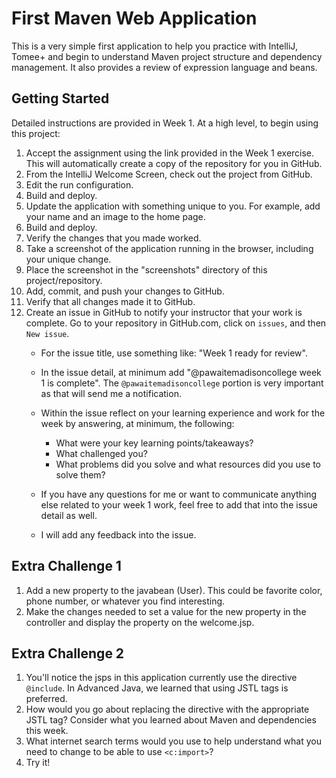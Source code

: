 # First Maven Web Application

This is a very simple first application to help you practice with IntelliJ, Tomee+ and begin to understand Maven project structure and dependency management. It also provides a review of expression language and beans.

## Getting Started

Detailed instructions are provided in Week 1. At a high level, to begin using this project:

1. Accept the assignment using the link provided in the Week 1 exercise. This will automatically create a copy of the repository for you in GitHub. 
1. From the IntelliJ Welcome Screen, check out the project from GitHub.
1. Edit the run configuration.
1. Build and deploy.
1. Update the application with something unique to you. For example, add your name and an image to the home page.
1. Build and deploy.
1. Verify the changes that you made worked.
1. Take a screenshot of the application running in the browser, including your unique change. 
1. Place the screenshot in the "screenshots" directory of this project/repository.
1. Add, commit, and push your changes to GitHub. 
1. Verify that all changes made it to GitHub.
1. Create an issue in GitHub to notify your instructor that your work is complete. 
Go to your repository in GitHub.com, click on ```issues```, and then ```New issue```. 
	- For the issue title, use something like: "Week 1 ready for review". 
	- In the issue detail, at minimum add "@pawaitemadisoncollege week 1 is complete".  The ```@pawaitemadisoncollege``` portion is very important as that will send me a notification. 
	- Within the issue reflect on your learning experience and work for the week by answering, at minimum, the following:
		
		- What were your key learning points/takeaways?
		- What challenged you?
		- What problems did you solve and what resources did you use to solve them?

	- If you have any questions for me or want to communicate anything else related to your week 1 work, feel free to add that into the issue detail as well. 
  	- I will add any feedback into the issue.

## Extra Challenge 1

1. Add a new property to the javabean (User). This could be favorite color, phone number, or whatever you find interesting.
2. Make the changes needed to set a value for the new property in the controller and display the property on the welcome.jsp.

## Extra Challenge 2

1. You'll notice the jsps in this application currently use the directive `@include`. In Advanced Java, we learned that using JSTL tags is preferred. 
2. How would you go about replacing the directive with the appropriate JSTL tag? Consider what you learned about Maven and dependencies this week.
3. What internet search terms would you use to help understand what you need to change to be able to use `<c:import>`?
4. Try it!